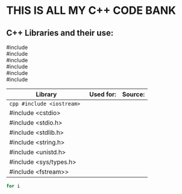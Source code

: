 # THIS IS ALL MY C++ CODE BANK

## C++ Libraries and their use:

#include  
#include  
#include  
#include  
#include  
#include 


| Library        | Used for:     | Source:      |
| -------------  |:-------------:| ------------:|
|```cpp #include <iostream> ```     |         |          |
| #include \<cstdio>       |         |          |
| #include \<stdio.h>      |         |          |
| #include \<stdlib.h>     |         |          |
| #include \<string.h>     |         |          |
| #include \<unistd.h>     |         |          |
| #include \<sys/types.h>  |         |          |
| #include \<fstream>>     |         |          |


```cpp
for i
```
